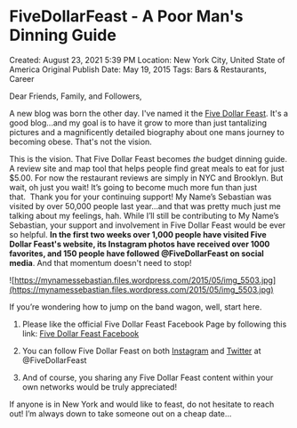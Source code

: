 # FiveDollarFeast - A Poor Man's Dinning Guide

Created: August 23, 2021 5:39 PM
Location: New York City, United State of America
Original Publish Date: May 19, 2015
Tags: Bars & Restaurants, Career

Dear Friends, Family, and Followers,

A new blog was born the other day. I've named it the [Five Dollar Feast](http://www.fivedollarfeast.com/). It's a good blog...and my goal is to have it grow to more than just tantalizing pictures and a magnificently detailed biography about one mans journey to becoming obese. That's not the vision.

This is the vision. That Five Dollar Feast becomes *the* budget dinning guide. A review site and map tool that helps people find great meals to eat for just $5.00. For now the restaurant reviews are simply in NYC and Brooklyn. But wait, oh just you wait! It’s going to become much more fun than just that.  Thank you for your continuing support! My Name’s Sebastian was visited by over 50,000 people last year…and that was pretty much just me talking about my feelings, hah. While I’ll still be contributing to My Name’s Sebastian, your support and involvement in Five Dollar Feast would be ever so helpful. **In the first two weeks over 1,000 people have visited Five Dollar Feast's website, its Instagram photos have received over 1000 favorites, and 150 people have followed @FiveDollarFeast on social media**. And that momentum doesn't need to stop!

![https://mynamessebastian.files.wordpress.com/2015/05/img_5503.jpg](https://mynamessebastian.files.wordpress.com/2015/05/img_5503.jpg)

If you’re wondering how to jump on the band wagon, well, start here.

1) Please like the official Five Dollar Feast Facebook Page by following this link: [Five Dollar Feast Facebook](https://www.facebook.com/fivedollarfeast?fref=ts)

2) You can follow Five Dollar Feast on both [Instagram](https://instagram.com/fivedollarfeast/) and [Twitter](https://twitter.com/fivedollarfeast) at @FiveDollarFeast

3) And of course, you sharing any Five Dollar Feast content within your own networks would be truly appreciated!

If anyone is in New York and would like to feast, do not hesitate to reach out! I’m always down to take someone out on a cheap date...